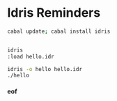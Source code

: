 # Idris Reminders

```bash
cabal update; cabal install idris


idris
:load hello.idr

idris -o hello hello.idr
./hello
```

#### eof

